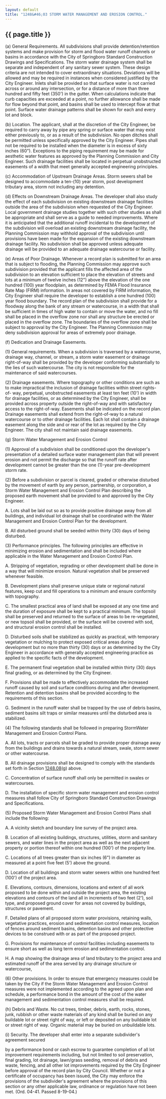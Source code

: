 ```yaml
---
layout: default
title: "1248&#46;03 STORM WATER MANAGEMENT AND EROSION CONTROL."
---
```


{{ page.title }}
----------------

(a) General Requirements. All subdivisions shall provide detention/retention systems and make provision for storm and flood water runoff channels or basins in accordance with the City of Springboro Standard Construction Drawings and Specifications. The storm water drainage system shall be separate and independent of any sanitary sewer system. These design criteria are not intended to cover extraordinary situations. Deviations will be allowed and may be required in instances when considered justified by the City Engineer. Inlets shall be provided so that surface water is not carried across or around any intersection, or for a distance of more than three hundred and fifty feet (350') in the gutter. When calculations indicate that curb capacities are exceeded at a point, no further allowance shall be made for flow beyond that point, and basins shall be used to intercept flow at that point. Surface water drainage patterns shall be shown for each and every lot and block.

(b) Location. The applicant, shall at the discretion of the City Engineer, be required to carry away by pipe any spring or surface water that may exist either previously to, or as a result of the subdivision. No open ditches shall be permitted unless specifically approved by the City Engineer. Pipes shall not be required to be installed when the diameter is in excess of sixty inches (60"). Exceptions to the piping requirement may be made for aesthetic water features as approved by the Planning Commission and City Engineer. Such drainage facilities shall be located in perpetual unobstructed easements of a width that meet generally accepted engineering principles.

(c) Accommodation of Upstream Drainage Areas. Storm sewers shall be designed to accommodate a ten-(10) year storm, post development tributary area, storm not including any detention. 

(d) Effects on Downstream Drainage Areas. The developer shall also study the effect of each subdivision on existing downstream drainage facilities outside the area of the subdivision when requested of the City Engineer. Local government drainage studies together with such other studies as shall be appropriate and shall serve as a guide to needed improvements. Where it is anticipated that the additional runoff incidental to the development of the subdivision will overload an existing downstream drainage facility, the Planning Commission may withhold approval of the subdivision until provisions have been made for the expansion of the existing downstream drainage facility. No subdivision shall be approved unless adequate drainage will be provided to an adequate drainage watercourse or facility.

(e) Areas of Poor Drainage. Whenever a record plan is submitted for an area that is subject to flooding, the Planning Commission may approve such subdivision provided that the applicant fills the affected area of the subdivision to an elevation sufficient to place the elevation of streets and lots at a minimum of twelve inches (12") above the elevation of the one hundred (100) year floodplain, as determined by FEMA Flood Insurance Rate Map (FIRM) information. In areas not covered by FIRM information, the City Engineer shall require the developer to establish a one hundred (100) year flood boundary. The record plan of the subdivision shall provide for a floodway along the bank of any stream or watercourse, in a width that shall be sufficient in times of high water to contain or move the water, and no fill shall be placed in the overflow zone nor shall any structure be erected or placed in the overflow zone. The boundaries of the overflow zone shall be subject to approval by the City Engineer. The Planning Commission may deny subdivision approval for areas of extremely poor drainage.

(f) Dedication and Drainage Easements.

(1) General requirements. When a subdivision is traversed by a watercourse, drainage way, channel, or stream, a storm water easement or drainage right-of-way shall be provided by the developer conforming substantially to the lies of such watercourse. The city is not responsible for the maintenance of said watercourses.

(2) Drainage easements.  Where topography or other conditions are such as to make impractical the inclusion of drainage facilities within street rights-of- way, perpetual, unobstructed easements at least ten feet (10') in width for drainage facilities, or as determined by the City Engineer, shall be provided across property outside the right-of-way and with satisfactory access to the right-of-way. Easements shall be indicated on the record plan. Drainage easements shall extend from the right-of-way to a natural watercourse or to other drainage facilities. Each lot shall contain a drainage easement along the side and or rear of the lot as required by the City Engineer. The city shall not maintain said drainage easements.

(g) Storm Water Management and Erosion Control

(1) Approval of a subdivision shall be conditioned upon the developer's presentation of a detailed surface water management plan that will prevent erosion and not permit the discharge so that the runoff rate after development cannot be greater than the one (1)-year pre-development storm rate.

(2) Before a subdivision or parcel is cleared, graded or otherwise disturbed by the movement of earth by any person, partnership, or corporation, a Storm Water Management and Erosion Control Plan describing the proposed earth movement shall be provided to and approved by the City Engineer.

  A. Lots shall be laid out so as to provide positive drainage away from all buildings, and individual lot drainage shall be coordinated with the Water Management and Erosion Control Plan for the development.

  B. All disturbed ground shall be seeded within thirty (30) days of being disturbed.

(3) Performance principles. The following principles are effective in minimizing erosion and sedimentation and shall be included where applicable in the Water Management and Erosion Control Plan.

  A. Stripping of vegetation, regrading or other development shall be done in a way that will minimize erosion. Natural vegetation shall be preserved whenever feasible.

  B. Development plans shall preserve unique state or regional natural features, keep cut and fill operations to a minimum and ensure conformity with topography.

  C. The smallest practical area of land shall be exposed at any one time and the duration of exposure shall be kept to a practical minimum. The topsoil shall be preserved and returned to the surface of areas to be re-vegetated, or new topsoil shall be provided, or the surface will be covered with sod, and structural erosion control shall be installed.

  D. Disturbed soils shall be stabilized as quickly as practical, with temporary vegetation or mulching to protect exposed critical areas during development but no more than thirty (30) days or as determined by the City Engineer in accordance with generally accepted engineering practice as applied to the specific facts of the development.

  E. The permanent final vegetation shall be installed within thirty (30) days final grading, or as determined by the City Engineer.

  F. Provisions shall be made to effectively accommodate the increased runoff caused by soil and surface conditions during and after development. Retention and detention basins shall be provided according to the requirements of this section.

  G. Sediment in the runoff water shall be trapped by the use of debris basins, sediment basins silt traps or similar measures until the disturbed area is stabilized.

(4) The following standards shall be followed in preparing StormWater Management and Erosion Control Plans.

  A. All lots, tracts or parcels shall be graded to provide proper drainage away from the buildings and drains towards a natural stream, swale, storm sewer or other watercourse.

  B. All drainage provisions shall be designed to comply with the standards set forth in Section [1248.08](4bb4e367.html)(g) above.

  C. Concentration of surface runoff shall only be permitted in swales or watercourses.

  D. The installation of specific storm water management and erosion control measures shall follow City of Springboro Standard Construction Drawings and Specifications.

(5) Proposed Storm Water Management and Erosion Control Plans shall include the following:

  A. A vicinity sketch and boundary line survey of the project area.

  B. Location of all existing buildings, structures, utilities, storm and sanitary sewers, and water lines in the project area as well as the next adjacent property or portion thereof within one hundred (100') of the property line.

  C. Locations of all trees greater than six inches (6") in diameter as measured at a point five feet (5') above the ground.

  D. Location of all buildings and storm water sewers within one hundred feet (100') of the project area.

  E. Elevations, contours, dimensions, locations and extent of all work proposed to be done within and outside the project area, the existing elevations and contours of the land all in increments of two feet (2'), soil type, and proposed ground cover for areas not covered by buildings, structures or pavement.

  F. Detailed plans of all proposed storm water provisions, retaining walls, vegetative practices, erosion and sedimentation control measures, location of fences around sediment basins, detention basins and other protective devices to be construed with or as part of the proposed project.

  G. Provisions for maintenance of control facilities including easements to ensure short as well as long term erosion and sedimentation control.

  H. A map showing the drainage area of land tributary to the project area and estimated runoff of the area served by any drainage structure or watercourse,

(6) Other provisions. In order to ensure that emergency measures could be taken by the City if the Storm Water Management and Erosion Control measures were not implemented according to the agreed upon plan and schedule, a performance bond in the amount of the cost of the water management and sedimentation control measures shall be required.

(h) Debris and Waste. No cut trees, timber, debris, earth, rocks, stones, junk, rubbish or other waste materials of any kind shall be buried on any buildable lot or street right of way, or left or deposited on any buildable lot or street right of way. Organic material may be buried on unbuildable lots.

(i) Security. The developer shall enter into a separate subdivider's agreement secured 

by a performance bond or cash escrow to guarantee completion of all lot improvement requirements including, but not limited to soil preservation, final grading, lot drainage, lawn/grass seeding, removal of debris and waste, fencing, and all other lot improvements required by the City Engineer before approval of the record plan by City Council. Whether or not a certificate of occupancy has been issued, the City may enforce the provisions of the subdivider's agreement where the provisions of this section or any other applicable law, ordinance or regulation have not been met. 
(Ord. 04-41. Passed 8-19-04.)